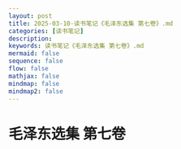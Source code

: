 ```yaml
---
layout: post
title: 2025-03-10-读书笔记《毛泽东选集 第七卷》.md
categories: [读书笔记]
description: 
keywords: 读书笔记《毛泽东选集 第七卷》.md
mermaid: false
sequence: false
flow: false
mathjax: false
mindmap: false
mindmap2: false
---
```

# 毛泽东选集 第七卷 